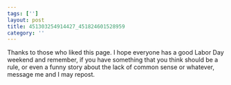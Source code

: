 ```yaml
---
tags: ['']
layout: post
title: 451303254914427_451824601528959
category: ''
---
```

Thanks to those who liked this page. I hope everyone has a good Labor Day weekend and remember, if you have something that you think should be a rule, or even a funny story about the lack of common sense or whatever, message me and I may repost.